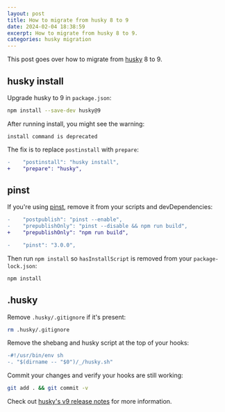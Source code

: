 ```yaml
---
layout: post
title: How to migrate from husky 8 to 9
date: 2024-02-04 18:38:59
excerpt: How to migrate from husky 8 to 9.
categories: husky migration
---
```


This post goes over how to migrate from [husky](https://typicode.github.io/husky/) 8 to 9.

## husky install

Upgrade husky to 9 in `package.json`:

```sh
npm install --save-dev husky@9
```

After running install, you might see the warning:

```
install command is deprecated
```

The fix is to replace `postinstall` with `prepare`:

```diff
-    "postinstall": "husky install",
+    "prepare": "husky",
```

## pinst

If you're using [pinst](https://www.npmjs.com/package/pinst), remove it from your scripts and devDependencies:

```diff
-    "postpublish": "pinst --enable",
-    "prepublishOnly": "pinst --disable && npm run build",
+    "prepublishOnly": "npm run build",
```

```diff
-    "pinst": "3.0.0",
```

Then run `npm install` so `hasInstallScript` is removed from your `package-lock.json`:

```sh
npm install
```

## .husky

Remove `.husky/.gitignore` if it's present:

```sh
rm .husky/.gitignore
```

Remove the shebang and husky script at the top of your hooks:

```diff
-#!/usr/bin/env sh
-. "$(dirname -- "$0")/_/husky.sh"
```

Commit your changes and verify your hooks are still working:

```sh
git add . && git commit -v
```

Check out [husky's v9 release notes](https://github.com/typicode/husky/releases/tag/v9.0.1) for more information.
